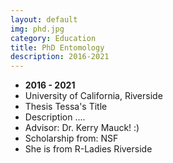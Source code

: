 ```yaml
---
layout: default
img: phd.jpg
category: Education
title: PhD Entomology
description: 2016-2021
---
```


* __2016 - 2021__
* University of California, Riverside
* Thesis Tessa's Title
* Description ....
* Advisor: Dr. Kerry Mauck! :) 
* Scholarship from: NSF
* She is from R-Ladies Riverside

